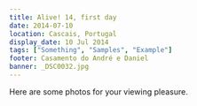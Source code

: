 ```yaml
---
title: Alive! 14, first day
date: 2014-07-10
location: Cascais, Portugal
display_date: 10 Jul 2014
tags: ["Something", "Samples", "Example"]
footer: Casamento do André e Daniel
banner: _DSC0032.jpg
---
```

Here are some photos for your viewing pleasure.

<!--more-->
